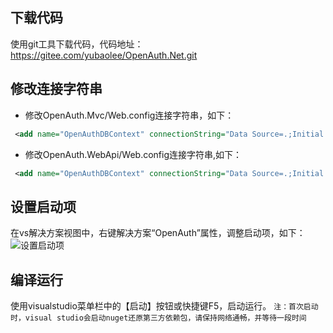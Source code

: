 ## 下载代码

使用git工具下载代码，代码地址：https://gitee.com/yubaolee/OpenAuth.Net.git

## 修改连接字符串

* 修改OpenAuth.Mvc/Web.config连接字符串，如下：
```xml
 <add name="OpenAuthDBContext" connectionString="Data Source=.;Initial Catalog=OpenAuthDB;Persist Security Info=True;User ID=sa;Password=000000;MultipleActiveResultSets=True" providerName="System.Data.SqlClient" />
```

* 修改OpenAuth.WebApi/Web.config连接字符串,如下：
```xml
 <add name="OpenAuthDBContext" connectionString="Data Source=.;Initial Catalog=OpenAuthDB;Persist Security Info=True;User ID=sa;Password=000000;MultipleActiveResultSets=True" providerName="System.Data.SqlClient" />
```

## 设置启动项

在vs解决方案视图中，右键解决方案“OpenAuth”属性，调整启动项，如下：
![设置启动项](https://img.w3cschool.cn/attachments/image/20170418/1492482554218116.jpg "设置启动项")

## 编译运行

使用visualstudio菜单栏中的【启动】按钮或快捷键F5，启动运行。
`注：首次启动时，visual studio会启动nuget还原第三方依赖包，请保持网络通畅，并等待一段时间`

